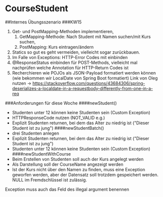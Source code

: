 # CourseStudent
##Internes Übungsszenario
###KW15

1. Get- und PostMapping-Methoden implementieren,
   1. GetMapping-Methode: Nach Student mit Namen suchen/mit Kurs suchen,
   2. PostMapping: Kurs eintragen/ändern
2. Statics so gut es geht vermeiden, vielleicht sogar zurückbauen.
3. Im Falle von Exceptions: HTTP-Error Codes mit einbinden
4. @ResponseStatus einbinden für POST-Methods, vielleicht mal nachprüfen welche Annotation für HTTP-Return Codes ist
5. Recherchieren wie POJOs als JSON-Payload formatiert werden können (wie bekommen wir LocalDate von Spring Boot formatiert)
   Link von Oleg nutzen -> https://stackoverflow.com/questions/43684306/spring-deserializes-a-localdate-in-a-requestbody-differently-from-one-in-a-req

###Anforderungen für diese Woche
####newStudent()
- Studenten unter 12 können keine Studenten sein (Custom Exception)
- HTTPResponseCode nutzen (NOT_VALID e.g.)
- Explizit Studenten returnen, bei dem das Alter zu niedrig ist ("Dieser Student ist zu jung")
####newStudentBatch()
- drei Studenten anlegen
- Explizit Studenten returnen, bei dem das Alter zu niedrig ist ("Dieser Student ist zu jung")
- Studenten unter 12 können keine Studenten sein (Custom Exception)
####newStudentWithCourse
- Beim Erstellen von Studenten soll auch der Kurs angelegt werden
- Als Darstellung soll der CourseName angezeigt werden
- Ist der Kurs nicht über den Namen zu finden, muss eine Exception geworfen werden, aber der Datensatz soll trotzdem gespeichert werden. NULL im Fremdschlüssel ist zulässig.


Exception muss auch das Feld des illegal argument benennen